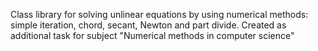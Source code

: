 Class library for solving unlinear equations by using numerical methods: simple iteration, chord, secant, Newton and part divide. 
Created as additional task for subject "Numerical methods in computer science"
